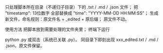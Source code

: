 

只处理脚本所在目录（不递归子目录）下的 .txt / .md / .json 文件；
把 "timestamp": 13位数字 全部替换成 "time": "YYYY-MM-DD HH:MM:SS"；
生成新文件，命名规则：原文件名 + _edited + 原后缀；
原文件不动。



使用方法
把脚本放到需要处理的文件夹里；
终端下运行

python .py
或双击（系统已关联 .py）。
同目录下即刻出现 xxx_edited.txt / .md / .json，原文件保留。